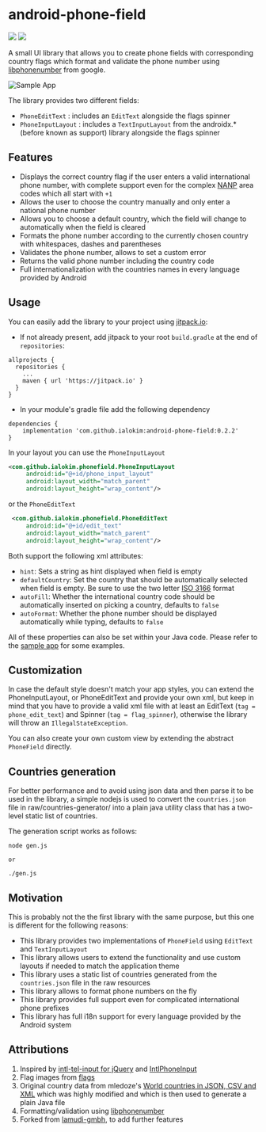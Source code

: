 android-phone-field
===================

![](https://img.shields.io/github/tag/ialokim/android-phone-field.svg?style=flat-square)
![](https://img.shields.io/github/license/ialokim/android-phone-field.svg?style=flat-square)

A small UI library that allows you to create phone fields with corresponding country flags which format and validate the phone number using [libphonenumber](https://github.com/googlei18n/libphonenumber) from google.

![Sample App](raw/phone-field.gif "Sample App")

The library provides two different fields:

 * `PhoneEditText` : includes an `EditText` alongside the flags spinner
 * `PhoneInputLayout` : includes a `TextInputLayout` from the androidx.* (before known as support) library alongside the flags spinner
 
## Features
 
 * Displays the correct country flag if the user enters a valid international phone number, with complete support even for the complex [NANP](https://en.wikipedia.org/wiki/North_American_Numbering_Plan) area codes which all start with `+1`
 * Allows the user to choose the country manually and only enter a national phone number
 * Allows you to choose a default country, which the field will change to automatically when the field is cleared
 * Formats the phone number according to the currently chosen country with whitespaces, dashes and parentheses
 * Validates the phone number, allows to set a custom error
 * Returns the valid phone number including the country code
 * Full internationalization with the countries names in every language provided by Android
 
## Usage

You can easily add the library to your project using [jitpack.io](https://jitpack.io/#ialokim/android-phone-field/):

* If not already present, add jitpack to your root `build.gradle` at the end of `repositories`:

```
allprojects {
  repositories {
    ...
    maven { url 'https://jitpack.io' }
  }
}
```

* In your module's gradle file add the following dependency

```
dependencies {
    implementation 'com.github.ialokim:android-phone-field:0.2.2'
}
```

 In your layout you can use the `PhoneInputLayout`
 
```xml
<com.github.ialokim.phonefield.PhoneInputLayout
     android:id="@+id/phone_input_layout"
     android:layout_width="match_parent"
     android:layout_height="wrap_content"/>
```
 
 or the `PhoneEditText`
 
```xml
 <com.github.ialokim.phonefield.PhoneEditText
     android:id="@+id/edit_text"
     android:layout_width="match_parent"
     android:layout_height="wrap_content"/>
```

Both support the following xml attributes:

* `hint`: Sets a string as hint displayed when field is empty
* `defaultCountry`: Set the country that should be automatically selected when field is empty. Be sure to use the two letter [ISO 3166](https://en.wikipedia.org/wiki/ISO_3166-1_alpha-2) format
* `autoFill`: Whether the international country code should be automatically inserted on picking a country, defaults to `false`
* `autoFormat`: Whether the phone number should be displayed automatically while typing, defaults to `false`

All of these properties can also be set within your Java code. Please refer to the [sample app](sample) for some examples.

## Customization

In case the default style doesn't match your app styles, you can extend the PhoneInputLayout, or PhoneEditText and provide your own xml, but keep in mind that you have to provide a valid xml file with at least an EditText (`tag = phone_edit_text`) and Spinner (`tag = flag_spinner`), otherwise the library will throw an `IllegalStateException`.

You can also create your own custom view by extending the abstract `PhoneField` directly. 

## Countries generation
For better performance and to avoid using json data and then parse it to be used in the library, a simple nodejs is used to convert the `countries.json` file in raw/countries-generator/ into a plain java utility class that has a two-level static list of countries.

The generation script works as follows:
```
node gen.js

or

./gen.js
```

## Motivation

This is probably not the the first library with the same purpose, but this one is different for the following reasons: 
 
 * This library provides two implementations of `PhoneField` using `EditText` and `TextInputLayout`
 * This library allows users to extend the functionality and use custom layouts if needed to match the application theme
 * This library uses a static list of countries generated from the `countries.json` file in the raw resources 
 * This library allows to format phone numbers on the fly
 * This library provides full support even for complicated international phone prefixes
 * This library has full i18n support for every language provided by the Android system

## Attributions  

 1. Inspired by [intl-tel-input for jQuery](https://github.com/jackocnr/intl-tel-input) and [IntlPhoneInput](https://github.com/Rimoto/IntlPhoneInput)
 2. Flag images from [flags](https://www.gosquared.com/resources/flag-icons/)
 3. Original country data from mledoze's [World countries in JSON, CSV and XML](https://github.com/mledoze/countries) which was highly modified and which is then used to generate a plain Java file
 4. Formatting/validation using [libphonenumber](https://github.com/googlei18n/libphonenumber)
 5. Forked from [lamudi-gmbh](/lamudi-gmbh/android-phone-field), to add further features
